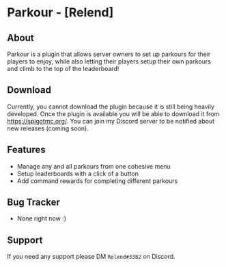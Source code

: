 # Parkour - [Relend]

## About
Parkour is a plugin that allows server owners to set up parkours for their players to enjoy, while also letting their players setup their own parkours and climb to the top of the leaderboard!

## Download
Currently, you cannot download the plugin because it is still being heavily developed. Once the plugin is available you will be able to download it from https://spigotmc.org/. You can join my Discord server to be notified about new releases (coming soon).

## Features
- Manage any and all parkours from one cohesive menu
- Setup leaderboards with a click of a button
- Add command rewards for completing different parkours

## Bug Tracker
- None right now :)

## Support
If you need any support please DM `Relend#3382` on Discord.